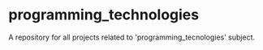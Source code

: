 # programming_technologies
A repository for all projects related to 'programming_tecnologies' subject.

